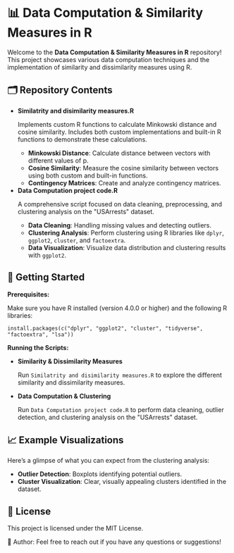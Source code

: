 <h1>📊 Data Computation & Similarity Measures in R</h1>

<p>Welcome to the <strong>Data Computation & Similarity Measures in R</strong> repository! This project showcases various data computation techniques and the implementation of similarity and dissimilarity measures using R.</p>

<h2>🗂️ Repository Contents</h2>
<ul>
<li><strong>Similatrity and disimilarity measures.R</strong></li>
<p>Implements custom R functions to calculate Minkowski distance and cosine similarity. Includes both custom implementations and built-in R functions to demonstrate these calculations.</p>
<ul>
<li><strong>Minkowski Distance</strong>: Calculate distance between vectors with different values of p.</li>
<li><strong>Cosine Similarity</strong>: Measure the cosine similarity between vectors using both custom and built-in functions.</li>
<li><strong>Contingency Matrices</strong>: Create and analyze contingency matrices.</li>
</ul>
<li><strong>Data Computation project code.R</strong></li>
<p>A comprehensive script focused on data cleaning, preprocessing, and clustering analysis on the "USArrests" dataset.</p>
<ul>
<li><strong>Data Cleaning</strong>: Handling missing values and detecting outliers.</li>
<li><strong>Clustering Analysis</strong>: Perform clustering using R libraries like <code>dplyr</code>, <code>ggplot2</code>, <code>cluster</code>, and <code>factoextra</code>.</li>
<li><strong>Data Visualization</strong>: Visualize data distribution and clustering results with <code>ggplot2</code>.</li>
</ul>
</ul>

<h2>🚀 Getting Started</h2>
<p><strong>Prerequisites:</strong></p>
<p>Make sure you have R installed (version 4.0.0 or higher) and the following R libraries:</p>
<pre><code>install.packages(c("dplyr", "ggplot2", "cluster", "tidyverse", "factoextra", "lsa"))</code></pre>
<p><strong>Running the Scripts:</strong></p>
<ul>
<li><strong>Similarity & Dissimilarity Measures</strong></li>
<p>Run <code>Similatrity and disimilarity measures.R</code> to explore the different similarity and dissimilarity measures.</p>
<li><strong>Data Computation & Clustering</strong></li>
<p>Run <code>Data Computation project code.R</code> to perform data cleaning, outlier detection, and clustering analysis on the "USArrests" dataset.</p>
</ul>

<h2>📈 Example Visualizations</h2>
<p>Here’s a glimpse of what you can expect from the clustering analysis:</p>
<ul>
<li><strong>Outlier Detection</strong>: Boxplots identifying potential outliers.</li>
<li><strong>Cluster Visualization</strong>: Clear, visually appealing clusters identified in the dataset.</li>
</ul>
     
<h2>📜 License</h2>
<p>This project is licensed under the MIT License.</p>
<div class="footer">
 <p>👤 Author: Feel free to reach out if you have any questions or suggestions!</p>
 </div>
    </div>

